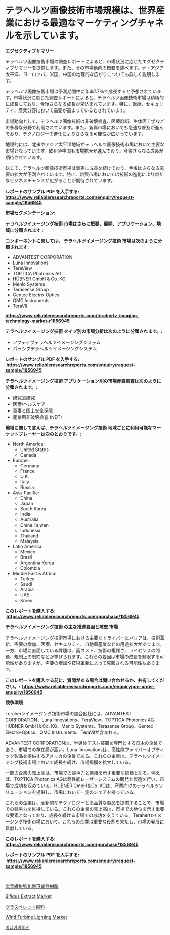 <p><h1>テラヘルツ画像技術市場規模は、世界産業における最適なマーケティングチャネルを示しています。</h1></p><p><strong>エグゼクティブサマリー</strong></p>
<p><p>テラヘルツ画像技術市場の調査レポートによると、市場状況に応じたエグゼクティブサマリーを提供します。また、その市場動向の概要を述べます。ナ・アジア太平洋、ヨーロッパ、米国、中国の地理的な広がりについても詳しく説明します。</p><p>テラヘルツ画像技術市場は予測期間中に年率7.7％で成長すると予想されています。市場状況に応じた調査レポートによると、テラヘルツ画像技術市場は積極的に成長しており、今後さらなる成長が見込まれています。特に、医療、セキュリティ、産業分野において需要が高まっているとされています。</p><p>市場動向として、テラヘルツ画像技術は非破壊検査、医療診断、生体医工学などの多様な分野で利用されています。また、新興市場においても急速な普及が進んでおり、テクノロジーの進化によりさらなる可能性が広がっています。</p><p>地理的には、北米やアジア太平洋地域がテラヘルツ画像技術市場において主要な市場となっています。欧州や中国も市場拡大が進んでおり、今後さらなる成長が期待されています。</p><p>総じて、テラヘルツ画像技術市場は着実に成長を続けており、今後はさらなる需要の拡大が予測されています。特に、新興市場においては技術の進化により新たなビジネスチャンスが広がることが期待されています。</p></p>
<p><strong>レポートのサンプル PDF を入手する: <a href="https://www.reliableresearchreports.com/enquiry/request-sample/1856945">https://www.reliableresearchreports.com/enquiry/request-sample/1856945</a></strong></p>
<p><strong>市場セグメンテーション:</strong></p>
<p><strong> テラヘルツイメージング技術 市場はさらに概要、展開、アプリケーション、地域に分類されます :</strong></p>
<p><strong>コンポーネントに関しては、 テラヘルツイメージング技術 市場は次のように分類されます: &nbsp;</strong></p>
<p><ul><li>ADVANTEST CORPORATION</li><li>Luna Innovations</li><li>TeraView</li><li>TOPTICA Photonics AG</li><li>HÜBNER GmbH & Co. KG</li><li>Menlo Systems</li><li>Terasense Group</li><li>Gentec Electro-Optics</li><li>QMC Instruments</li><li>TeraVil</li></ul></p>
<p><strong><a href="https://www.reliableresearchreports.com/terahertz-imaging-technology-market-r1856945">https://www.reliableresearchreports.com/terahertz-imaging-technology-market-r1856945</a></strong></p>
<p><strong> テラヘルツイメージング技術 タイプ別の市場分析は次のように分類されます。:</strong></p>
<p><ul><li>アクティブテラヘルツイメージングシステム</li><li>パッシブテラヘルツイメージングシステム</li></ul></p>
<p><strong>レポートのサンプル PDF を入手する: &nbsp;<a href="https://www.reliableresearchreports.com/enquiry/request-sample/1856945">https://www.reliableresearchreports.com/enquiry/request-sample/1856945</a></strong></p>
<p><strong> テラヘルツイメージング技術 アプリケーション別の市場産業調査は次のように分類されます。:</strong></p>
<p><ul><li>研究室研究</li><li>医療/ヘルスケア</li><li>軍事と国土安全保障</li><li>産業用非破壊検査 (NDT)</li></ul></p>
<p><strong>地域に関して言えば、テラヘルツイメージング技術 地域ごとに利用可能なマーケットプレーヤーは次のとおりです。:</strong></p>
<p><ul>
    <li>
        North America:
        <ul>
            <li>United States</li>
            <li>Canada</li>
        </ul>
    </li>
    <li>
        Europe:
        <ul>
            <li>Germany</li>
            <li>France</li>
            <li>U.K.</li>
            <li>Italy</li>
            <li>Russia</li>
        </ul>
    </li>
    <li>
        Asia-Pacific:
        <ul>
            <li>China</li>
            <li>Japan</li>
            <li>South Korea</li>
            <li>India</li>
            <li>Australia</li>
            <li>China Taiwan</li>
            <li>Indonesia</li>
            <li>Thailand</li>
            <li>Malaysia</li>
        </ul>
    </li>
    <li>
        Latin America:
        <ul>
            <li>Mexico</li>
            <li>Brazil</li>
            <li>Argentina Korea</li>
            <li>Colombia</li>
        </ul>
    </li>
    <li>
        Middle East & Africa:
        <ul>
            <li>Turkey</li>
            <li>Saudi</li>
            <li>Arabia</li>
            <li>UAE</li>
            <li>Korea</li>
        </ul>
    </li>
    </ul></p>
<p><strong>このレポートを購入する: &nbsp;<a href="https://www.reliableresearchreports.com/purchase/1856945">https://www.reliableresearchreports.com/purchase/1856945</a></strong></p>
<p><strong>テラヘルツイメージング技術 の主な推進要因と障壁 市場</strong></p>
<p><p>テラヘルツイメージング技術市場における主要なドライバーとバリアは、技術革新、需要の増加、医療、セキュリティ、自動車産業などの用途拡大があります。一方、市場に直面している課題は、高コスト、技術の複雑さ、ライセンスの問題、規制上の制約などが挙げられます。これらの要因は市場の成長を制限する可能性がありますが、需要の増加や技術革新によって克服される可能性もあります。</p></p>
<p><strong>このレポートを購入する前に、質問がある場合は問い合わせるか、共有してください。:&nbsp; <a href="https://www.reliableresearchreports.com/enquiry/pre-order-enquiry/1856945">https://www.reliableresearchreports.com/enquiry/pre-order-enquiry/1856945</a></strong></p>
<p><strong>競争環境</strong></p>
<p><p>Terahertzイメージング技術市場の競合他社には、ADVANTEST CORPORATION、Luna Innovations、TeraView、TOPTICA Photonics AG、HÜBNER GmbH＆Co. KG、Menlo Systems、Terasense Group、Gentec Electro-Optics、QMC Instruments、TeraVilが含まれる。</p><p>ADVANTEST CORPORATIONは、半導体テスト装置を専門とする日本の企業であり、市場での存在感が高い。Luna Innovationsは、高性能ファイバーオプティック製品を提供するアメリカの企業である。これらの企業は、テラヘルツイメージング技術市場において成長を続け、市場規模を拡大している。 </p><p>一部の企業の売上高は、市場での競争力と業績を示す重要な指標となる。例えば、TOPTICA Photonics AGは高性能レーザーシステムの開発と製造を行い、市場で成功を収めている。HÜBNER GmbH＆Co. KGは、産業向けのテラヘルツソリューションを提供し、市場において一定のシェアを持っている。</p><p>これらの企業は、革新的なテクノロジーと高品質な製品を提供することで、市場での競争力を維持している。これらの企業の売上高は、市場での地位を示す重要な要素となっており、成長を続ける市場での成功を支えている。Terahertzイメージング技術市場において、これらの企業は重要な役割を果たし、市場の発展に貢献している。</p></p>
<p><strong>このレポートを購入する: &nbsp; <a href="https://www.reliableresearchreports.com/purchase/1856945">https://www.reliableresearchreports.com/purchase/1856945</a></strong></p>
<p><strong>レポートのサンプル PDF を入手する: &nbsp;<a href="https://www.reliableresearchreports.com/enquiry/request-sample/1856945">https://www.reliableresearchreports.com/enquiry/request-sample/1856945</a></strong><strong></strong></p>
<p>&nbsp;</p>
<p><p><a href="https://github.com/alyle7648/Market-Research-Report-List-1/blob/main/139905939178.md">炭素繊維強化熱可塑性樹脂</a></p><p><a href="https://meowing-lemming-dd3.notion.site/Bifidus-Extract-Market-Competitive-Analysis-Market-Trends-and-Forecast-to-2031-9a590e5dd93c4f4faf6e4d7cc472e998">Bifidus Extract Market</a></p><p><a href="https://medium.com/@arimuller2009/%E8%8D%89%E3%83%9A%E3%83%AC%E3%83%83%E3%83%88%E7%87%83%E6%96%99%E5%B8%82%E5%A0%B4%E3%81%AE%E8%A6%8F%E6%A8%A1-%E5%B8%82%E5%A0%B4%E3%81%AE%E5%B1%95%E6%9C%9B%E3%81%A8%E5%B8%82%E5%A0%B4%E4%BA%88%E6%B8%AC-2024%E5%B9%B4%E3%81%8B%E3%82%892031%E5%B9%B4%E3%81%BE%E3%81%A7-1d591247aff1">グラスペレット燃料</a></p><p><a href="https://view.publitas.com/reportprime-1/wind-turbine-lighting-market-trends-and-market-analysis-forecasted-for-period-2024-2031/">Wind Turbine Lighting Market</a></p><p><a href="https://medium.com/@willislebsack/%EB%AF%B8%EB%8D%B0%EC%B9%B4%EB%A7%88%EC%9D%B4%EC%8B%A0-%EC%8B%9C%EC%9E%A5-%EC%A0%90%EC%9C%A0%EC%9C%A8-%EB%B3%80%EB%8F%99-%EB%B0%8F-%EC%8B%9C%EC%9E%A5-%EC%84%B1%EC%9E%A5-%ED%8A%B8%EB%A0%8C%EB%93%9C-2024-2031-e55d46236364">미데카마이신</a></p></p>